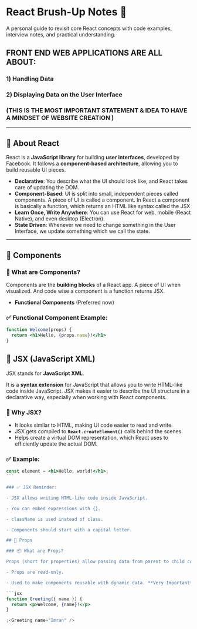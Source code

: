 # React Brush-Up Notes 🚀

A personal guide to revisit core React concepts with code examples, interview notes, and practical understanding.

## FRONT END WEB APPLICATIONS ARE ALL ABOUT:

### 1) Handling Data

### 2) Displaying Data on the User Interface

### (THIS IS THE MOST IMPORTANT STATEMENT & IDEA TO HAVE A MINDSET OF WEBSITE CREATION )

---

## 🔹 About React

React is a **JavaScript library** for building **user interfaces**, developed by Facebook. It follows a **component-based architecture**, allowing you to build reusable UI pieces.

- **Declarative**: You describe what the UI should look like, and React takes care of updating the DOM.
- **Component-Based**: UI is split into small, independent pieces called components. A piece of UI is called a component. In React a component is basically a function, which returns an HTML like syntax called the JSX
- **Learn Once, Write Anywhere**: You can use React for web, mobile (React Native), and even desktop (Electron).
- **State Driven**: Whenever we need to change something in the User Interface, we update something which we call the state.

---

## 🔹 Components

### 🧩 What are Components?

Components are the **building blocks** of a React app. A piece of UI when visualized. And code wise a component is a function returns JSX.

- **Functional Components** (Preferred now)

### ✅ Functional Component Example:

```jsx
function Welcome(props) {
  return <h1>Hello, {props.name}!</h1>
}
```

## 🔹 JSX (JavaScript XML)

JSX stands for **JavaScript XML**.

It is a **syntax extension** for JavaScript that allows you to write HTML-like code inside JavaScript. JSX makes it easier to describe the UI structure in a declarative way, especially when working with React components.

### 🧠 Why JSX?

- It looks similar to HTML, making UI code easier to read and write.
- JSX gets compiled to **`React.createElement()`** calls behind the scenes.
- Helps create a virtual DOM representation, which React uses to efficiently update the actual DOM.

### ✅ Example:

````jsx
const element = <h1>Hello, world!</h1>;
```

### ✅ JSX Reminder:

- JSX allows writing HTML-like code inside JavaScript.

- You can embed expressions with {}.

- className is used instead of class.

- Components should start with a capital letter.

## 🔹 Props

### 📦 What are Props?

Props (short for properties) allow passing data from parent to child component.

- Props are read-only.

- Used to make components reusable with dynamic data. **Very Important**

```jsx
function Greeting({ name }) {
  return <p>Welcome, {name}!</p>
}

;<Greeting name="Imran" />
````
